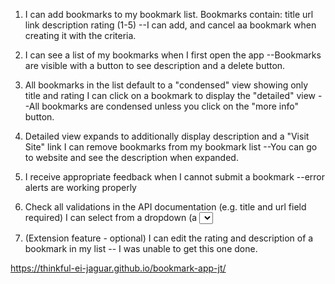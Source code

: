 1. I can add bookmarks to my bookmark list. Bookmarks contain:
title
url link
description
rating (1-5)
--I can add, and cancel aa bookmark when creating it with the criteria.

2. I can see a list of my bookmarks when I first open the app
--Bookmarks are visible with a button to see description and a delete button.

3. All bookmarks in the list default to a "condensed" view showing only title and rating
I can click on a bookmark to display the "detailed" view
--All bookmarks are condensed unless you click on the "more info" button.

4. Detailed view expands to additionally display description and a "Visit Site" link
I can remove bookmarks from my bookmark list
--You can go to website and see the description when expanded.

5. I receive appropriate feedback when I cannot submit a bookmark
--error alerts are working properly

6. Check all validations in the API documentation (e.g. title and url field required)
I can select from a dropdown (a <select> element) a "minimum rating" to filter the list by all bookmarks rated at or above the chosen selection
-- Rating work properly

7. (Extension feature - optional) I can edit the rating and description of a bookmark in my list
-- I was unable to get this one done. 

https://thinkful-ei-jaguar.github.io/bookmark-app-jt/